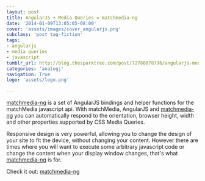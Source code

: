 ```yaml
---
layout: post
title: AngularJS + Media Queries = matchmedia-ng
date: '2014-01-09T13:05:05-08:00'
cover: 'assets/images/cover_angularjs.png'
subclass: 'post tag-fiction'
tags:
- angularjs
- media queries
- javascript
tumblr_url: http://blog.thesparktree.com/post/72780878796/angularjs-media-queries-matchmedia-ng
categories: 'analogj'
navigation: True
logo: 'assets/logo.png'

---
```

[matchmedia-ng](https://github.com/AnalogJ/matchmedia-ng) is a set of AngularJS bindings and helper functions for the matchMedia javascript api. With matchMedia, AngularJS and [matchmedia-ng](https://github.com/AnalogJ/matchmedia-ng) you can automatically respond to the orientation, browser height, width and other properties supported by CSS Media Queries.

Responsive design is very powerful, allowing you to change the design of your site to fit the device, without changing your content. However there are times where you will want to execute some arbitrary javascript code or change the content when your display window changes, that's what [matchmedia-ng](https://github.com/AnalogJ/matchmedia-ng) is for.

Check it out: [matchmedia-ng](https://github.com/AnalogJ/matchmedia-ng)